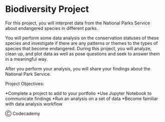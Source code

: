 # Biodiversity Project 

For this project, you will interpret data from the National Parks Service about endangered species in different parks.

You will perform some data analysis on the conservation statuses of these species and investigate if there are any patterns or themes to the types of species that become endangered. During this project, you will analyze, clean up, and plot data as well as pose questions and seek to answer them in a meaningful way.

After you perform your analysis, you will share your findings about the National Park Service.


Project Objectives:


*Complete a project to add to your portfolio
*Use Jupyter Notebook to communicate findings
*Run an analysis on a set of data
*Become familiar with data analysis workflow



Ⓒ Codecademy